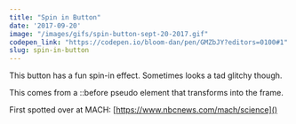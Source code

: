 ```yaml
---
title: "Spin in Button"
date: '2017-09-20'
image: "/images/gifs/spin-button-sept-20-2017.gif"
codepen_link: "https://codepen.io/bloom-dan/pen/GMZbJY?editors=0100#1"
slug: spin-in-button
---
```


This button has a fun spin-in effect. Sometimes looks a tad glitchy though.

This comes from a ::before pseudo element that transforms into the frame.

First spotted over at MACH:
[https://www.nbcnews.com/mach/science]()
